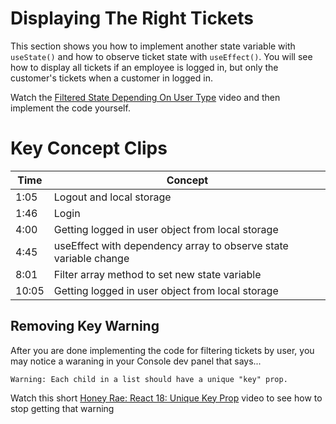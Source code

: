 # Displaying The Right Tickets

This section shows you how to implement another state variable with `useState()` and how to observe ticket state with `useEffect()`. You will see how to display all tickets if an employee is logged in, but only the customer's tickets when a customer in logged in.

Watch the [Filtered State Depending On User Type](https://watch.screencastify.com/v/wH8Ia30YWlatzYj8spXg) video and then implement the code yourself.

# Key Concept Clips

| Time | Concept |
| --- | ----------- |
|  1:05 | Logout and local storage |
|  1:46 | Login |
|  4:00 | Getting logged in user object from local storage |
|  4:45 | useEffect with dependency array to observe state variable change |
|  8:01 | Filter array method to set new state variable |
| 10:05 | Getting logged in user object from local storage |


## Removing Key Warning

After you are done implementing the code for filtering tickets by user, you may notice a waraning in your Console dev panel that says...

```
Warning: Each child in a list should have a unique "key" prop.
```

Watch this short [Honey Rae: React 18: Unique Key Prop](https://watch.screencastify.com/v/dShXYcOgb1aoMyBM7bpp) video to see how to stop getting that warning
